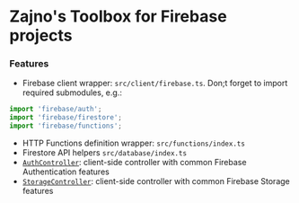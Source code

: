 # Zajno's Toolbox for Firebase projects

### Features

* Firebase client wrapper: `src/client/firebase.ts`. Don;t forget to import required submodules, e.g.:

```typescript
import 'firebase/auth';
import 'firebase/firestore';
import 'firebase/functions';
```

* HTTP Functions definition wrapper: `src/functions/index.ts`
* Firestore API helpers `src/database/index.ts`
* [`AuthController`](src/client/controllers/auth.ts): client-side controller with common Firebase Authentication features
* [`StorageController`](src/client/controllers/storage.ts): client-side controller with common Firebase Storage features
